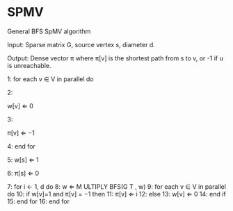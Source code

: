 # SPMV
General BFS SpMV algorithm

Input: Sparse matrix G, source vertex s, diameter d.

Output: Dense vector π where π[v] is the shortest path
from s to v, or -1 if u is unreachable.

1: for each v ∈ V in parallel do

2:

w[v] ⇐ 0

3:

π[v] ⇐ −1

4: end for

5: w[s] ⇐ 1

6: π[s] ⇐ 0

7: for i ← 1, d do
8:
w ⇐ M ULTIPLY BFS(G T , w)
9:
for each v ∈ V in parallel do
10:
if w[v]=1 and π[v] = −1 then
11:
π[v] ⇐ i
12:
else
13:
w[v] ⇐ 0
14:
end if
15:
end for
16: end for
